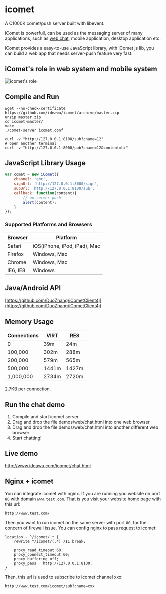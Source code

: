 icomet
======

A C1000K comet/push server built with libevent.

iComet is powerfull, can be used as the messaging server of many applications, such as [web chat](http://www.ideawu.com/icomet/chat.html), mobile application, desktop application etc.

iComet provides a easy-to-use JavaScript library, with iComet js lib, you can build a web app that needs server-push feature very fast.


## iComet's role in web system and mobile system

![icomet's role](http://www.ideawu.com/icomet/icomet-role.png?t=1)


## Compile and Run

```shell
wget --no-check-certificate https://github.com/ideawu/icomet/archive/master.zip
unzip master.zip
cd icomet-master/
make
./comet-server icomet.conf

curl -v "http://127.0.0.1:8100/sub?cname=12"
# open another terminal
curl -v "http://127.0.0.1:8000/pub?cname=12&content=hi"
```

## JavaScript Library Usage

```javascript
var comet = new iComet({
    channel: 'abc',
    signUrl: 'http://127.0.0.1:8000/sign',
    subUrl: 'http://127.0.0.1:8100/sub',
    callback: function(content){
        // on server push
        alert(content);
    }
});
```

### Supported Platforms and Browsers

| Browser | Platform |
| --------| -------- |
| Safari  | iOS(iPhone, iPod, iPad), Mac |
| Firefox | Windows, Mac |
| Chrome  | Windows, Mac |
| IE6, IE8 | Windows |

## Java/Android API

[https://github.com/DuoZhang/iCometClient4j](https://github.com/DuoZhang/iCometClient4j)


## Memory Usage

| Connections | VIRT | RES |
| ----------- | ---- | --- |
| 0 | 39m | 24m |
| 100,000 | 302m | 288m |
| 200,000 | 579m |565m |
| 500,000 | 1441m | 1427m |
| 1,000,000 | 2734m | 2720m |

2.7KB per connection.

## Run the chat demo

1. Compile and start icomet server
1. Drag and drop the file demos/web/chat.html into one web browser
1. Drag and drop the file demos/web/chat.html into another different web browser
1. Start chatting!


## Live demo

http://www.ideawu.com/icomet/chat.html

## Nginx + icomet

You can integrate icomet with nginx. If you are running you website on port ```80``` with domain ```www.test.com```. That is you visit your website home page with this url:

```
http://www.test.com/
```

Then you want to run icomet on the same server with port ```80```, for the concern of firewall issue. You can config nginx to pass request to icomet:

```
location ~ ^/icomet/.* {
	rewrite ^/icomet/(.*) /$1 break;

	proxy_read_timeout 60;
	proxy_connect_timeout 60;
	proxy_buffering off;
	proxy_pass   http://127.0.0.1:8100;
}   
```

Then, this url is used to subscribe to icomet channel xxx:

```
http://www.test.com/icomet/sub?cname=xxx
```

